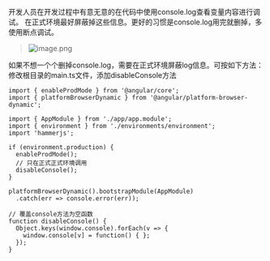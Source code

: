 开发人员在开发过程中有意无意的在代码中使用console.log查看变量内容进行调试。
在正式环境最好屏蔽掉这些信息。更好的习惯是console.log用完就删掉，多使用断点调试。

> ![image.png](https://hexo-blog.pek3b.qingstor.com/upload_images/71414-f6e07b446cf2d1b3.png?imageMogr2/auto-orient/strip%7CimageView2/2/w/1240)

如果不想一个个删掉console.log，需要在正式环境屏蔽log信息。可按如下方法：
修改根目录的main.ts文件，添加disableConsole方法
```
import { enableProdMode } from '@angular/core';
import { platformBrowserDynamic } from '@angular/platform-browser-dynamic';

import { AppModule } from './app/app.module';
import { environment } from './environments/environment';
import 'hammerjs';

if (environment.production) {
  enableProdMode();
  // 只在正式正式环境调用
  disableConsole();
}

platformBrowserDynamic().bootstrapModule(AppModule)
  .catch(err => console.error(err));

// 覆盖console方法为空函数
function disableConsole() {
  Object.keys(window.console).forEach(v => {
    window.console[v] = function() { };
  });
}

```
